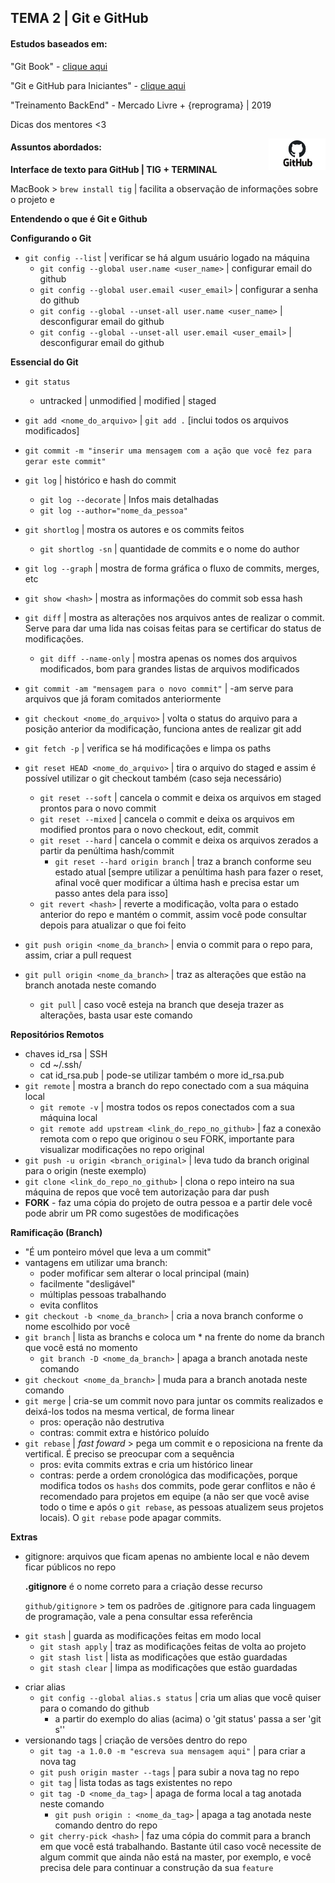 ## TEMA 2 | Git e GitHub

#### Estudos baseados em: 

"Git Book" - [clique aqui](https://git-scm.com/book/en/v2)

"Git e GitHub para Iniciantes" - [clique aqui](https://www.udemy.com/course/git-e-github-para-iniciantes/)

"Treinamento BackEnd" - Mercado Livre + {reprograma} | 2019

Dicas dos mentores <3

<img height="50" align="right" src="./img/github.png">

#### Assuntos abordados:

<b>Interface de texto para GitHub | TIG + TERMINAL</b>

MacBook > ```brew install tig``` | facilita a observação de informações sobre o projeto e 

<b>Entendendo o que é Git e Github</b>

<b>Configurando o Git</b>
- ```git config --list``` | verificar se há algum usuário logado na máquina
    - ```git config --global user.name <user_name>``` | configurar email do github 
    - ```git config --global user.email <user_email>``` | configurar a senha do github
    - ```git config --global --unset-all user.name <user_name>``` | desconfigurar email do github
    - ```git config --global --unset-all user.email <user_email>``` | desconfigurar email do github

<b>Essencial do Git</b>
- ```git status```
    - untracked | unmodified | modified | staged
- ```git add <nome_do_arquivo>``` | ```git add .``` [inclui todos os arquivos modificados]
- ```git commit -m "inserir uma mensagem com a ação que você fez para gerar este commit"```
- ```git log``` | histórico e hash do commit
    - ```git log --decorate``` | Infos mais detalhadas
    - ```git log --author="nome_da_pessoa"```
- ```git shortlog``` | mostra os autores e os commits feitos
    - ```git shortlog -sn``` | quantidade de commits e o nome do author
- ```git log --graph``` | mostra de forma gráfica o fluxo de commits, merges, etc

- ```git show <hash>``` | mostra as informações do commit sob essa hash
- ```git diff``` | mostra as alterações nos arquivos antes de realizar o commit. Serve para dar uma lida nas coisas feitas para se certificar do status de modificações.
    - ```git diff --name-only``` | mostra apenas os nomes dos arquivos modificados, bom para grandes listas de arquivos modificados
- ```git commit -am "mensagem para o novo commit"``` | -am serve para arquivos que já foram comitados anteriormente
- ```git checkout <nome_do_arquivo>``` | volta o status do arquivo para a posição anterior da modificação, funciona antes de realizar git add 
- ```git fetch -p``` | verifica se há modificações e limpa os paths
- ```git reset HEAD <nome_do_arquivo>``` | tira o arquivo do staged e assim é possível utilizar o git checkout também (caso seja necessário)
    - ```git reset --soft``` | cancela o commit e deixa os arquivos em staged prontos para o novo commit
    - ```git reset --mixed``` | cancela o commit e deixa os arquivos em modified prontos para o novo checkout, edit, commit
    - ```git reset --hard``` | cancela o commit e deixa os arquivos zerados a partir da penúltima hash/commit
        - ```git reset --hard origin branch``` | traz a branch conforme seu estado atual
[sempre utilizar a penúltima hash para fazer o reset, afinal você quer modificar a última hash e precisa estar um passo antes dela para isso]    
    - ```git revert <hash>``` | reverte a modificação, volta para o estado anterior do repo e mantém o commit, assim você pode consultar depois para atualizar o que foi feito
- ```git push origin <nome_da_branch>``` | envia o commit para o repo para, assim, criar a pull request 
- ```git pull origin <nome_da_branch>``` | traz as alterações que estão na branch anotada neste comando 
    - ```git pull``` | caso você esteja na branch que deseja trazer as alterações, basta usar este comando

<b>Repositórios Remotos</b>
- chaves id_rsa | SSH 
    - cd ~/.ssh/
    - cat id_rsa.pub | pode-se utilizar também o more id_rsa.pub
- ```git remote``` | mostra a branch do repo conectado com a sua máquina local
    - ```git remote -v``` | mostra todos os repos conectados  com a sua máquina local
    - ```git remote add upstream <link_do_repo_no_github>``` | faz a conexão remota com o repo que originou o seu FORK, importante para visualizar modificações no repo original 
- ```git push -u origin <branch_original>``` | leva tudo da branch original para o origin (neste exemplo)
- ```git clone <link_do_repo_no_github>``` | clona o repo inteiro na sua máquina de repos que você tem autorização para dar push 
- <b>FORK</b> - faz uma cópia do projeto de outra pessoa e a partir dele você pode abrir um PR como sugestões de modificações

<b>Ramificação (Branch)</b>
- "É um ponteiro móvel que leva a um commit"
- vantagens em utilizar uma branch:
    - poder mofificar sem alterar o local principal (main)
    - facilmente "desligável"
    - múltiplas pessoas trabalhando
    - evita conflitos
- ```git checkout -b <nome_da_branch>``` | cria a nova branch conforme o nome escolhido por você
- ```git branch``` | lista as branchs e coloca um * na frente do nome da branch que você está no momento 
    - ```git branch -D <nome_da_branch>``` | apaga a branch anotada neste comando
- ```git checkout <nome_da_branch>``` | muda para a branch anotada neste comando
- ```git merge``` | cria-se um commit novo para juntar os commits realizados e deixá-los todos na mesma vertical, de forma linear
    * pros: operação não destrutiva
    * contras: commit extra e histórico poluído
- ```git rebase``` | <i>fast foward</i> > pega um commit e o reposiciona na frente da vertifical. É preciso se preocupar com a sequência
    * pros: evita commits extras e cria um histórico linear
    * contras: perde a ordem cronológica das modificações, porque modifica todos os ```hashs``` dos commits, pode gerar conflitos e não é recomendado para projetos em equipe (a não ser que você avise todo o time e após o ```git rebase```, as pessoas atualizem seus projetos locais). O ```git rebase``` pode apagar commits. 

<b>Extras</b>
* gitignore: arquivos que ficam apenas no ambiente local e não devem ficar públicos no repo

    <b>.gitignore</b> é o nome correto para a criação desse recurso

    ```github/gitignore``` > tem os padrões de .gitignore para cada linguagem de programação, vale a pena consultar essa referência
- ```git stash``` | guarda as modificações feitas em modo local 
    - ```git stash apply``` | traz as modificações feitas de volta ao projeto
    - ```git stash list``` | lista as modificações que estão guardadas
    - ```git stash clear``` | limpa as modificações que estão guardadas
* criar alias
    - ```git config --global alias.s status``` | cria um alias que você quiser para o comando do github
        * a partir do exemplo do alias (acima) o 'git status' passa a ser 'git s''
* versionando tags | criação de versões dentro do repo 
    - ```git tag -a 1.0.0 -m "escreva sua mensagem aqui"``` | para criar a nova tag
    - ```git push origin master --tags``` | para subir a nova tag no repo    
    - ```git tag``` | lista todas as tags existentes no repo
    - ```git tag -D <nome_da_tag>``` | apaga de forma local a tag anotada neste comando
        - ```git push origin : <nome_da_tag>``` | apaga a tag anotada neste comando dentro do repo
    - ```git cherry-pick <hash>``` | faz uma cópia do commit para a branch em que você está trabalhando. Bastante útil caso você necessite de algum commit que ainda não está na master, por exemplo, e você precisa dele para continuar a construção da sua ```feature```     
